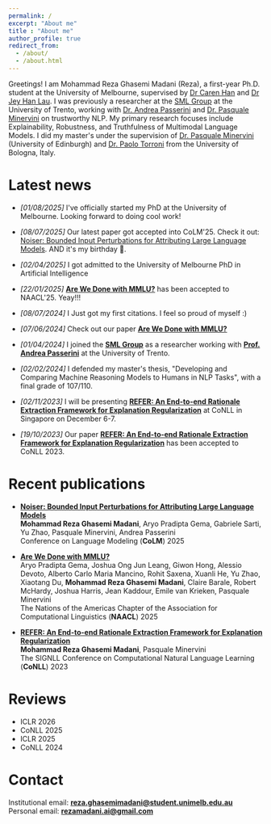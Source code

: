 ```yaml
---
permalink: /
excerpt: "About me"
title : "About me"
author_profile: true
redirect_from: 
  - /about/
  - /about.html
---
```


Greetings! I am Mohammad Reza Ghasemi Madani (Reza), a first-year Ph.D. student at the University of Melbourne, supervised by [Dr Caren Han](https://drcarenhan.github.io/) and [Dr Jey Han Lau](https://jeyhan.my/). I was previously a researcher at the [SML Group](https://sml.disi.unitn.it/) at the University of Trento, working with [Dr. Andrea Passerini](https://disi.unitn.it/~passerini/) and [Dr. Pasquale Minervini](https://scholar.google.it/citations?user=9sk6CSgAAAAJ&hl=it) on trustworthy NLP. My primary research focuses include Explainability, Robustness, and Truthfulness of Multimodal Language Models. I did my master's under the supervision of [Dr. Pasquale Minervini](https://scholar.google.it/citations?user=9sk6CSgAAAAJ&hl=it) (University of Edinburgh) and [Dr. Paolo Torroni](https://scholar.google.com/citations?user=uOZZjwsAAAAJ) from the University of Bologna, Italy.

# Latest news
* _[01/08/2025]_ I've officially started my PhD at the University of Melbourne. Looking forward to doing cool work!

* _[08/07/2025]_ Our latest paper got accepted into CoLM'25. Check it out: [Noiser: Bounded Input Perturbations for Attributing Large Language Models](https://arxiv.org/abs/2504.02911). AND it's my birthday 🎉.

* _[02/04/2025]_ I got admitted to the University of Melbourne PhD in Artificial Intelligence

* _[22/01/2025]_ **[Are We Done with MMLU?](https://arxiv.org/abs/2406.04127)** has been accepted to NAACL'25. Yeay!!!
  
* _[08/07/2024]_ I Just got my first citations. I feel so proud of myself :)

* _[07/06/2024]_ Check out our paper **[Are We Done with MMLU?](https://arxiv.org/abs/2406.04127)**
  
* _[01/04/2024]_ I joined the [**SML Group**](https://sml.disi.unitn.it/) as a researcher working with [**Prof. Andrea Passerini**](https://disi.unitn.it/~passerini/) at the University of Trento.

* _[02/02/2024]_ I defended my master's thesis, "Developing and Comparing Machine Reasoning Models to Humans in NLP Tasks", with a final grade of 107/110.

* _[02/11/2023]_ I will be presenting **[REFER: An End-to-end Rationale Extraction Framework for Explanation Regularization](https://arxiv.org/abs/2310.14418)** at CoNLL in Singapore on December 6-7.

* _[19/10/2023]_ Our paper **[REFER: An End-to-end Rationale Extraction Framework for Explanation Regularization](https://arxiv.org/abs/2310.14418)** has been accepted to CoNLL 2023.

# Recent publications
* **[Noiser: Bounded Input Perturbations for Attributing Large Language Models](https://arxiv.org/abs/2504.02911)**  
**Mohammad Reza Ghasemi Madani**, Aryo Pradipta Gema, Gabriele Sarti, Yu Zhao, Pasquale Minervini, Andrea Passerini  
Conference on Language Modeling (**CoLM**) 2025

* **[Are We Done with MMLU?](https://arxiv.org/abs/2406.04127)**  
Aryo Pradipta Gema, Joshua Ong Jun Leang, Giwon Hong, Alessio Devoto, Alberto Carlo Maria Mancino, Rohit Saxena, Xuanli He, Yu Zhao, Xiaotang Du, **Mohammad Reza Ghasemi Madani**, Claire Barale, Robert McHardy, Joshua Harris, Jean Kaddour, Emile van Krieken, Pasquale Minervini  
The Nations of the Americas Chapter of the Association for Computational Linguistics (**NAACL**) 2025

* **[REFER: An End-to-end Rationale Extraction Framework for Explanation Regularization](https://arxiv.org/abs/2310.14418)**  
**Mohammad Reza Ghasemi Madani**, Pasquale Minervini  
The SIGNLL Conference on Computational Natural Language Learning (**CoNLL**) 2023

# Reviews
* ICLR 2026
* CoNLL 2025
* ICLR 2025
* CoNLL 2024

# Contact
Institutional email: [**reza.ghasemimadani@student.unimelb.edu.au**](mailto:reza.ghasemimadani@student.unimelb.edu.au)  
Personal email: [**rezamadani.ai@gmail.com**](mailto:rezamadani.ai@gmail.com)  

